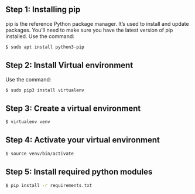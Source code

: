 ## Step 1: Installing pip

pip is the reference Python package manager. It’s used to install and update packages. You’ll need to make sure you have the latest version of pip installed.
Use the command:

```bash
$ sudo apt install python3-pip
```

## Step 2: Install Virtual environment

Use the command:

```bash
$ sudo pip3 install virtualenv
```

## Step 3: Create a virtual environment

```bash
$ virtualenv venv
```

## Step 4: Activate your virtual environment

```bash
$ source venv/bin/activate
```
## Step 5: Install required python modules

```bash
$ pip install -r requirements.txt
```